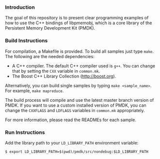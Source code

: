 ### Introduction

The goal of this repository is to present clear programming examples of
how to use the C++ bindings of libpmemobj, which is a core library of the
Persistent Memory Development Kit (PMDK).

### Build Instructions

For compilation, a Makefile is provided.  To build all samples just type
`make`. The following are the needed dependencies:

 - A C++ compiler. The default C++ compiler used is `g++`. You can change that
   by setting the `CXX` variable in `common.mk`.
 - The Boost C++ Library Collection (http://boost.org).

Alternatively, you can build single samples by typing `make <sample_name>`. For
example, `make mapreduce`.

The build process will compile and use the latest master branch version of
PMDK. If you want to use a custom installed version of PMDK, you can change the
`CXXFLAGS` and `LDFLAGS` variables in `common.mk` appropriately.

For more information, please read the READMEs for each sample.

### Run Instructions

Add the library path to your `LD_LIBRARY_PATH` environment variable:

	$ export LD_LIBRARY_PATH=$(pwd)/pmdk/src/nondebug:$LD_LIBRARY_PATH


